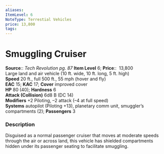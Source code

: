 ```yaml
---
aliases: 
ItemLevel: 6
NoteType: Terrestial Vehicles
price: 13,800
tags: 
---
```


# Smuggling Cruiser

**Source**:: _Tech Revolution pg. 87_
**Item Level** 6;
**Price**::  13,800  
Large land and air vehicle (10 ft. wide, 10 ft. long, 5 ft. high)  
**Speed** 20 ft., full 500 ft., 55 mph (hover and fly)  
**EAC** 15; **KAC** 17; **Cover** improved cover  
**HP** 80 (40); **Hardness** 6  
**Attack (Collision)** 6d8 B (DC 14)  
**Modifiers** +2 Piloting, –2 attack (–4 at full speed)  
**Systems** autopilot (Piloting +13), planetary comm unit, smuggler’s compartments (2); **Passengers** 3  

### Description

Disguised as a normal passenger cruiser that moves at moderate speeds through the air or across land, this vehicle has shielded compartments hidden under its passenger seating to facilitate smuggling.
